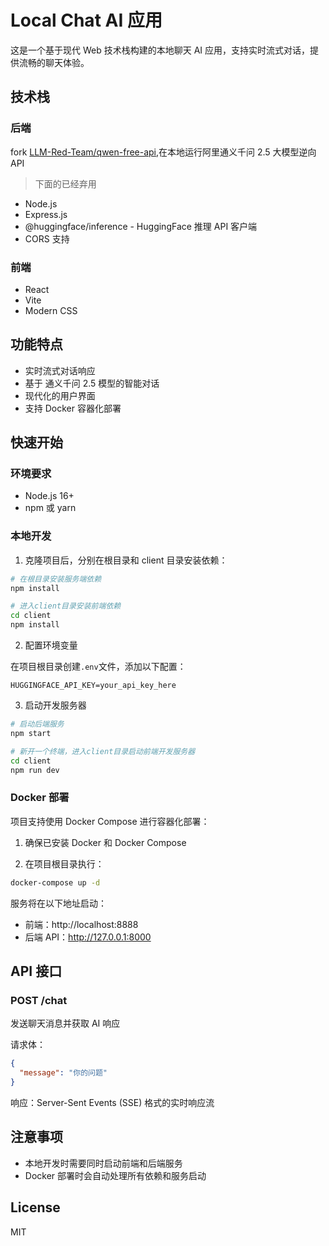 # Local Chat AI 应用

这是一个基于现代 Web 技术栈构建的本地聊天 AI 应用，支持实时流式对话，提供流畅的聊天体验。

## 技术栈

### 后端

fork [LLM-Red-Team/qwen-free-api](https://github.com/LLM-Red-Team/qwen-free-api),在本地运行阿里通义千问 2.5 大模型逆向 API

> 下面的已经弃用

- Node.js
- Express.js
- @huggingface/inference - HuggingFace 推理 API 客户端
- CORS 支持

### 前端

- React
- Vite
- Modern CSS

## 功能特点

- 实时流式对话响应
- 基于 通义千问 2.5 模型的智能对话
- 现代化的用户界面
- 支持 Docker 容器化部署

## 快速开始

### 环境要求

- Node.js 16+
- npm 或 yarn

### 本地开发

1. 克隆项目后，分别在根目录和 client 目录安装依赖：

```bash
# 在根目录安装服务端依赖
npm install

# 进入client目录安装前端依赖
cd client
npm install
```

2. 配置环境变量

在项目根目录创建`.env`文件，添加以下配置：

```env
HUGGINGFACE_API_KEY=your_api_key_here
```

3. 启动开发服务器

```bash
# 启动后端服务
npm start

# 新开一个终端，进入client目录启动前端开发服务器
cd client
npm run dev
```

### Docker 部署

项目支持使用 Docker Compose 进行容器化部署：

1. 确保已安装 Docker 和 Docker Compose

2. 在项目根目录执行：

```bash
docker-compose up -d
```

服务将在以下地址启动：

- 前端：http://localhost:8888
- 后端 API：http://127.0.0.1:8000

## API 接口

### POST /chat

发送聊天消息并获取 AI 响应

请求体：

```json
{
  "message": "你的问题"
}
```

响应：Server-Sent Events (SSE) 格式的实时响应流

## 注意事项

- 本地开发时需要同时启动前端和后端服务
- Docker 部署时会自动处理所有依赖和服务启动

## License

MIT
